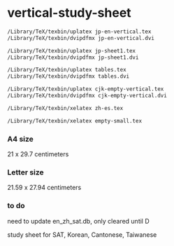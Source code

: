 # vertical-study-sheet

```bash
/Library/TeX/texbin/uplatex jp-en-vertical.tex
/Library/TeX/texbin/dvipdfmx jp-en-vertical.dvi

/Library/TeX/texbin/uplatex jp-sheet1.tex
/Library/TeX/texbin/dvipdfmx jp-sheet1.dvi

/Library/TeX/texbin/uplatex tables.tex
/Library/TeX/texbin/dvipdfmx tables.dvi

/Library/TeX/texbin/uplatex cjk-empty-vertical.tex
/Library/TeX/texbin/dvipdfmx cjk-empty-vertical.dvi

/Library/TeX/texbin/xelatex zh-es.tex

/Library/TeX/texbin/xelatex empty-small.tex
```

### A4 size

21 x 29.7 centimeters

### Letter size

21.59 x 27.94 centimeters

### to do

need to update en_zh_sat.db, only cleared until D

study sheet for SAT, Korean, Cantonese, Taiwanese
